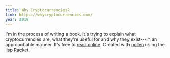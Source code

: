 ```yaml
---
title: Why Cryptocurrencies?
link: https://whycryptocurrencies.com/
year: 2019
---
```


I'm in the process of writing a book. It's trying to explain what cryptocurrencies are, what they're useful for and why they exist---in an approachable manner. It's free to [read online][link]. Created with [pollen][] using the lisp [Racket][].

[link]: https://whycryptocurrencies.com/
[pollen]: https://docs.racket-lang.org/pollen/
[Racket]: https://docs.racket-lang.org/
